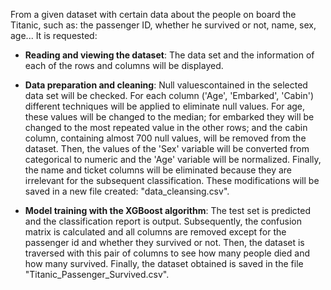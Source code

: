 From a given dataset with certain data about the people on board the Titanic, such as: the passenger ID, whether he survived or not, name, sex, age... It is requested:

- **Reading and viewing the dataset**: The data set and the information of each of the rows and columns will be displayed.
  
- **Data preparation and cleaning**: Null values ​​contained in the selected data set will be checked. For each column ('Age', 'Embarked', 'Cabin') different techniques will be applied to eliminate null values. For age, these values ​​will be changed to the median; for embarked they will be changed to the most repeated value in the other rows; and the cabin column, containing almost 700 null values, will be removed from the dataset. Then, the values ​​of the 'Sex' variable will be converted from categorical to numeric and the 'Age' variable will be normalized. Finally, the name and ticket columns will be eliminated because they are irrelevant for the subsequent classification. These modifications will be saved in a new file created: "data_cleansing.csv".

- **Model training with the XGBoost algorithm**: The test set is predicted and the classification report is output. Subsequently, the confusion matrix is ​​calculated and all columns are removed except for the passenger id and whether they survived or not. Then, the dataset is traversed with this pair of columns to see how many people died and how many survived. Finally, the dataset obtained is saved in the file "Titanic_Passenger_Survived.csv".
